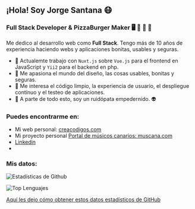 ## ¡Hola! Soy Jorge Santana 😷
### Full Stack Developer & PizzaBurger Maker  🖥️  🍕  🍔  🎸

Me dedico al desarrollo web como **Full Stack**. Tengo más de 10 años de experiencia haciendo webs y aplicaciones bonitas, usables y seguras.

- 🔭  Actualemte trabajo con `Nuxt.js` sobre `Vue.js` para el frontend en JavaScript y `Yii2` para el backend en php.
- 🌱  Me apasiona el mundo del diseño, las cosas usables, bonitas y seguras.
- 🔬  Me interesa el código limpio, la experiencia de usuario, el despliegue contínuo y el testeo de aplicaciones.
- 🎸  A parte de todo esto, soy un ruidópata empedernido. 👽

### Puedes encontrarme en:

- Mi web personal: [creacodigos.com](http://creacodigos.com)
- Mi proyecto personal [Portal de músicos canarios: muscana.com](https://muscana.com)
- [Linkedin](https://www.linkedin.com/in/jorgesantanarodriguez/)
- 
### Mis datos:
![Estadísticas de Github](https://github-readme-stats.vercel.app/api?username=creacodigos&hide=contribs,prs&show_icons=true&locale=es) 

![Top Lenguajes](https://github-readme-stats.vercel.app/api/top-langs/?username=creacodigos&locale=es)

[Aquí les dejo cómo obtener estos datos estadísticos de GitHub](https://github.com/anuraghazra/github-readme-stats/blob/master/docs/readme_es.md)

